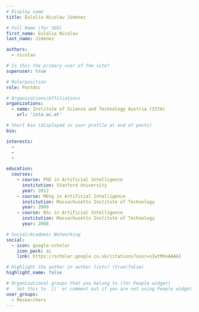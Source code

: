 ```yaml
---
# Display name
title: Eulalia Nicolau Jimenez

# Full Name (for SEO)
first_name: Eulalia Nicolau
last_name: Jimenez

authors:
  - nicolau

# Is this the primary user of the site?
superuser: true

# Role/position
role: Postdoc

# Organizations/Affiliations
organizations:
  - name: Institute of Science and Technology Austria (ISTA)
    url: 'ista.ac.at'

# Short bio (displayed in user profile at end of posts)
bio: 

interests:
  - 
  - 
  - 

education:
  courses:
    - course: PhD in Artificial Intelligence
      institution: Stanford University
      year: 2012
    - course: MEng in Artificial Intelligence
      institution: Massachusetts Institute of Technology
      year: 2009
    - course: BSc in Artificial Intelligence
      institution: Massachusetts Institute of Technology
      year: 2008

# Social/Academic Networking
social:
  - icon: google-scholar
    icon_pack: ai
    link: https://scholar.google.co.uk/citations?user=sIwtMXoAAAAJ

# Highlight the author in author lists? (true/false)
highlight_name: false

# Organizational groups that you belong to (for People widget)
#   Set this to `[]` or comment out if you are not using People widget.
user_groups:
  - Researchers
---
```


